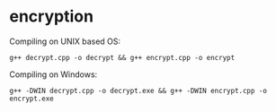 # encryption

Compiling on UNIX based OS:

`g++ decrypt.cpp -o decrypt && g++ encrypt.cpp -o encrypt`


Compiling on Windows:

`g++ -DWIN decrypt.cpp -o decrypt.exe && g++ -DWIN encrypt.cpp -o encrypt.exe`
